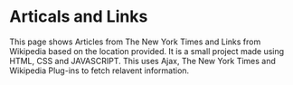 # Articals and Links
This page shows Articles from The New York Times and Links from Wikipedia based on the location provided.
It is a small project made using HTML, CSS and JAVASCRIPT.
This uses Ajax, The New York Times and Wikipedia Plug-ins to fetch relavent information.
